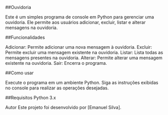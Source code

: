 ##Ouvidoria

Este é um simples programa de console em Python para gerenciar uma ouvidoria. Ele permite aos usuários adicionar, excluir, listar e alterar mensagens na ouvidoria.

##Funcionalidades

Adicionar: Permite adicionar uma nova mensagem à ouvidoria.
Excluir: Permite excluir uma mensagem existente na ouvidoria.
Listar: Lista todas as mensagens presentes na ouvidoria.
Alterar: Permite alterar uma mensagem existente na ouvidoria.
Sair: Encerra o programa.

##Como usar

Execute o programa em um ambiente Python.
Siga as instruções exibidas no console para realizar as operações desejadas.

##Requisitos
Python 3.x

Autor
Este projeto foi desenvolvido por [Emanuel Silva].

